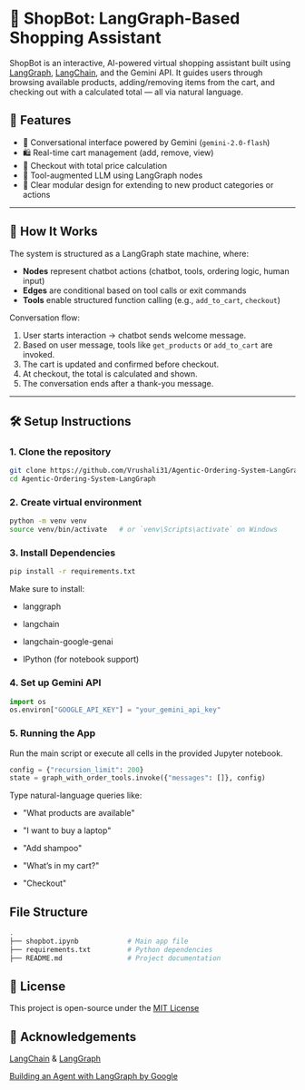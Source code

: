 # 🛒 ShopBot: LangGraph-Based Shopping Assistant

ShopBot is an interactive, AI-powered virtual shopping assistant built using [LangGraph](https://www.langchain.com/langgraph), [LangChain](https://www.langchain.com/), and the Gemini API. It guides users through browsing available products, adding/removing items from the cart, and checking out with a calculated total — all via natural language.

## 🚀 Features

- 💬 Conversational interface powered by Gemini (`gemini-2.0-flash`)
- 🛍️ Real-time cart management (add, remove, view)
- 🧮 Checkout with total price calculation
- 🔧 Tool-augmented LLM using LangGraph nodes
- 🎯 Clear modular design for extending to new product categories or actions

---

## 🧠 How It Works

The system is structured as a LangGraph state machine, where:
- **Nodes** represent chatbot actions (chatbot, tools, ordering logic, human input)
- **Edges** are conditional based on tool calls or exit commands
- **Tools** enable structured function calling (e.g., `add_to_cart`, `checkout`)

Conversation flow:
1. User starts interaction → chatbot sends welcome message.
2. Based on user message, tools like `get_products` or `add_to_cart` are invoked.
3. The cart is updated and confirmed before checkout.
4. At checkout, the total is calculated and shown.
5. The conversation ends after a thank-you message.

---

## 🛠️ Setup Instructions

### 1. Clone the repository

```bash
git clone https://github.com/Vrushali31/Agentic-Ordering-System-LangGraph
cd Agentic-Ordering-System-LangGraph
```

### 2. Create virtual environment
``` bash
python -m venv venv
source venv/bin/activate   # or `venv\Scripts\activate` on Windows
```
### 3. Install Dependencies
```bash
pip install -r requirements.txt
```

Make sure to install:

- langgraph

- langchain

- langchain-google-genai

- IPython (for notebook support)

### 4. Set up Gemini API

``` python
import os
os.environ["GOOGLE_API_KEY"] = "your_gemini_api_key"
```
### 5. Running the App

Run the main script or execute all cells in the provided Jupyter notebook.

``` python
config = {"recursion_limit": 200}
state = graph_with_order_tools.invoke({"messages": []}, config)
```
Type natural-language queries like:

- "What products are available"

- "I want to buy a laptop"

- "Add shampoo"

- "What’s in my cart?"

- "Checkout"

## File Structure

```bash
.
├── shopbot.ipynb            # Main app file
├── requirements.txt         # Python dependencies
├── README.md                # Project documentation

```
## 📜 License

This project is open-source under the [MIT License](./LICENSE)

## 🙌 Acknowledgements
[LangChain](https://www.langchain.com/) & [LangGraph](https://www.langchain.com/langgraph)

[Building an Agent with LangGraph by Google](https://www.kaggle.com/code/markishere/day-3-building-an-agent-with-langgraph/)





